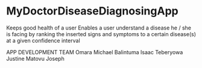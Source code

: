 # MyDoctorDiseaseDiagnosingApp
Keeps good health of a user
Enables a user understand a disease he / she is facing by ranking the inserted signs and symptoms to a certain disease(s) at a given confidence interval

APP DEVELOPMENT TEAM
Omara Michael
Balintuma Isaac
Teberyowa Justine
Matovu Joseph
